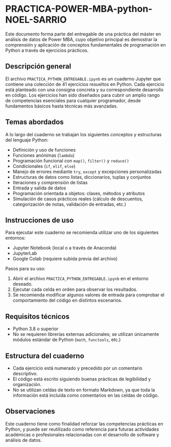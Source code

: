 # PRACTICA-POWER-MBA-python-NOEL-SARRIO

Este documento forma parte del entregable de una práctica del máster en análisis de datos de Power MBA, cuyo objetivo principal es demostrar la comprensión y aplicación de conceptos fundamentales de programación en Python a través de ejercicios prácticos.

## Descripción general

El archivo `PRACTICA_PYTHON_ENTREGABLE.ipynb` es un cuaderno Jupyter que contiene una colección de 41 ejercicios resueltos en Python. Cada ejercicio está planteado con una consigna concreta y su correspondiente desarrollo en código. Los ejercicios han sido diseñados para cubrir un amplio rango de competencias esenciales para cualquier programador, desde fundamentos básicos hasta técnicas más avanzadas.

## Temas abordados

A lo largo del cuaderno se trabajan los siguientes conceptos y estructuras del lenguaje Python:

- Definición y uso de funciones
- Funciones anónimas (`lambda`)
- Programación funcional con `map()`, `filter()` y `reduce()`
- Condicionales (`if`, `elif`, `else`)
- Manejo de errores mediante `try`, `except` y excepciones personalizadas
- Estructuras de datos como listas, diccionarios, tuplas y conjuntos
- Iteraciones y comprensión de listas
- Entrada y salida de datos
- Programación orientada a objetos: clases, métodos y atributos
- Simulación de casos prácticos reales (cálculo de descuentos, categorización de notas, validación de entradas, etc.)

## Instrucciones de uso

Para ejecutar este cuaderno se recomienda utilizar uno de los siguientes entornos:

- Jupyter Notebook (local o a través de Anaconda)
- JupyterLab
- Google Colab (requiere subida previa del archivo)

Pasos para su uso:

1. Abrir el archivo `PRACTICA_PYTHON_ENTREGABLE.ipynb` en el entorno deseado.
2. Ejecutar cada celda en orden para observar los resultados.
3. Se recomienda modificar algunos valores de entrada para comprobar el comportamiento del código en distintos escenarios.

## Requisitos técnicos

- Python 3.8 o superior
- No se requieren librerías externas adicionales; se utilizan únicamente módulos estándar de Python (`math`, `functools`, etc.)

## Estructura del cuaderno

- Cada ejercicio está numerado y precedido por un comentario descriptivo.
- El código está escrito siguiendo buenas prácticas de legibilidad y organización.
- No se utilizan celdas de texto en formato Markdown, ya que toda la información está incluida como comentarios en las celdas de código.

## Observaciones

Este cuaderno tiene como finalidad reforzar las competencias prácticas en Python, y puede ser reutilizado como referencia para futuras actividades académicas o profesionales relacionadas con el desarrollo de software y análisis de datos.



